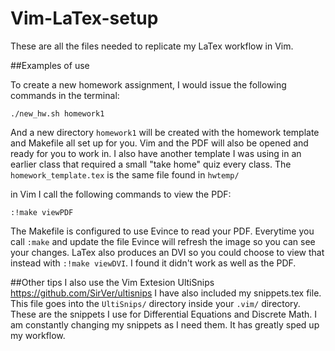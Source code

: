 # Vim-LaTex-setup
These are all the files needed to replicate my LaTex workflow in Vim.

##Examples of use
  
  To create a new homework assignment, I would issue the following commands in the terminal:
  ```
  ./new_hw.sh homework1
  ```
  And a new directory `homework1` will be created with the homework template and Makefile all set up for you. Vim and the PDF will also be opened and ready for you to work in. I also have another template I was using in an earlier class that required a small "take home" quiz every class.
  The `homework_template.tex` is the same file found in `hwtemp/`
  
  in Vim I call the following commands to view the PDF:
  ```
  :!make viewPDF
  ```
  The Makefile is configured to use Evince to read your PDF. Everytime you call `:make` and update the file Evince will refresh the image so you can see your changes.
    LaTex also produces an DVI so you could choose to view that instead with `:!make viewDVI`. I found it didn't work as well as the PDF.
  
##Other tips
  I also use the Vim Extesion UltiSnips https://github.com/SirVer/ultisnips
  I have also included my snippets.tex file. This file goes into the `UltiSnips/` directory inside your `.vim/` directory. These are the snippets I use for Differential Equations and Discrete Math. I am constantly changing my snippets as I need them. It has greatly sped up my workflow.
